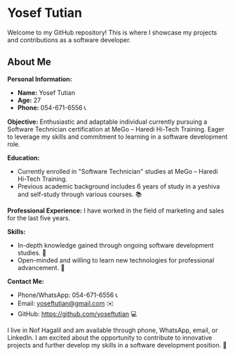 # Yosef Tutian

Welcome to my GitHub repository! This is where I showcase my projects and contributions as a software developer.

## About Me

**Personal Information:**
- **Name:** Yosef Tutian
- **Age:** 27
- **Phone:** 054-671-6556 📞

**Objective:**
Enthusiastic and adaptable individual currently pursuing a Software Technician certification at MeGo – Haredi Hi-Tech Training. Eager to leverage my skills and commitment to learning in a software development role.

**Education:**
- Currently enrolled in "Software Technician" studies at MeGo – Haredi Hi-Tech Training.
- Previous academic background includes 6 years of study in a yeshiva and self-study through various courses. 📚

**Professional Experience:**
I have worked in the field of marketing and sales for the last five years.

**Skills:**
- In-depth knowledge gained through ongoing software development studies. 🧠
- Open-minded and willing to learn new technologies for professional advancement. 🚀

**Contact Me:**
- Phone/WhatsApp: 054-671-6556 📞
- Email: yoseftutian@gmail.com ✉️
- GitHub: https://github.com/yoseftutian 💻

I live in Nof Hagalil and am available through phone, WhatsApp, email, or LinkedIn. I am excited about the opportunity to contribute to innovative projects and further develop my skills in a software development position. 🌟
